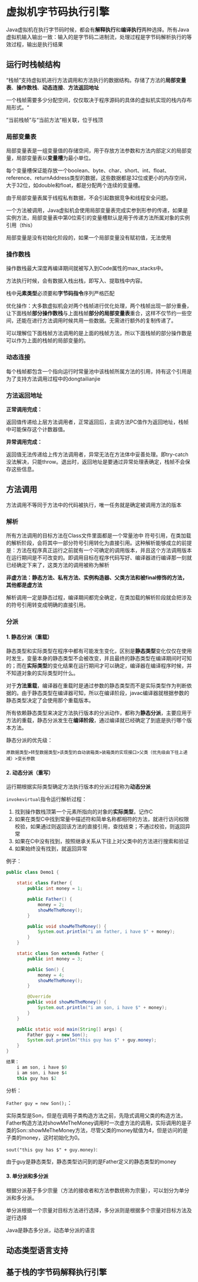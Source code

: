 # 虚拟机字节码执行引擎

Java虚拟机在执行字节码时候，都会有**解释执行**和**编译执行**两种选择。所有Java虚拟机输入输出一致：输入的是字节码二进制流，处理过程是字节码解析执行的等效过程，输出是执行结果

## 运行时栈帧结构 

“栈帧”支持虚拟机进行方法调用和方法执行的数据结构。存储了方法的**局部变量表**、**操作数栈**、**动态连接**、**方法返回地址**

一个栈帧需要多少分配空间，仅仅取决于程序源码的具体的虚拟机实现的栈内存布局形式。“

”当前栈帧”与“当前方法”相关联，位于栈顶

### 局部变量表

局部变量表是一组变量值的存储空间，用于存放方法参数和方法内部定义的局部变量，局部变量表以**变量槽**为最小单位。

每个变量槽保证能存放一个boolean、byte、char、short、int、float、reference、returnAddress类型的数据，这些数据都是32位或更小的内存空间，大于32位，如double和float，都是分配两个连续的变量槽。

由于局部变量表属于线程私有数据，不会引起数据竞争和线程安全问题。

一个方法被调用，Java虚拟机会使用局部变量表完成实参到形参的传递，如果是实例方法，局部变量表中第0位索引的变量槽默认是用于传递方法所属对象的实例引用（this）

局部变量是没有初始化阶段的，如果一个局部变量没有赋初值，无法使用

### 操作数栈

操作数栈最大深度再编译期间就被写入到Code属性的max_stacks中。

方法执行时候，会有数据入栈出栈，即写入、提取栈中内容。

栈中**元素类型**必须要和**字节码指令**序列严格匹配

优化操作：大多数虚拟机会对两个栈帧进行优化处理，两个栈帧出现一部分重叠，让下面栈帧**部分操作数栈**与上面栈帧**部分的局部变量表**重合，这样不仅节约一些空间，还能在进行方法调用时候共用一些数据。无需进行额外的复制传递了。

可以理解位下面栈帧方法调用的是上面的栈帧方法，所以下面栈帧的部分操作数是可以作为上面的栈帧的局部变量的。

### 动态连接

每个栈帧都包含一个指向运行时常量池中该栈帧所属方法的引用，持有这个引用是为了支持方法调用过程中的dongtailianjie

### 方法返回地址

**正常调用完成：**

返回值传递给上层方法调用者，正常返回后，主调方法PC值作为返回地址，栈帧中可能保存这个计数器值。

**异常调用完成：**

返回值无法传递给上传方法调用者，异常无法在方法体中妥善处理。即try-catch没法解决，只能throw。退出时，返回地址是要通过异常处理表确定，栈帧不会保存这些信息。



## 方法调用

方法调用不等同于方法中的代码被执行，唯一任务就是确定被调用方法的版本

### 解析

所有方法调用的目标方法在Class文件里面都是一个常量池中 符号引用，在类加载的解析阶段，会将其中一部分符号引用转化为直接引用。这种解析能够成立的前提是：方法在程序真正运行之前就有一个可确定的调用版本，并且这个方法调用版本在运行期间是不可改变的。即调用目标在程序代码写好、编译器进行编译那一刻就已经确定下来了，这类方法的调用被称为解析

**非虚方法：**静态方法、私有方法、实例构造器、父类方法和被final修饰的方法，其他都是**虚方法**

解析调用一定是静态过程，编译期间都完全确定，在类加载的解析阶段就会把涉及的符号引用转变成明确的直接引用。



### 分派

#### 1. 静态分派（重载）

静态类型和实际类型在程序中都有可能发生变化，区别是**静态类型**变化仅仅在使用时发生，变量本身的静态类型不会被改变，并且最终的静态类型在编译期间时可知的；而在**实际类型**的变化结果在运行期间才可以确定，编译器在编译程序时候，并不知道对象的实际类型时什么。

对于**方法重载**，编译器在重载时是通过参数的静态类型而不是实际类型作为判断依据的。由于静态类型在编译器可知，所以在编译阶段，javac编译器就根据参数的静态类型决定了会使用那个重载版本。

所有依赖静态类型来决定方法执行版本的分派动作，都称为**静态分派**，主要应用于方法的重载，静态分派发生在**编译阶段**，通过编译就已经确定了到底是执行哪个版本方法。

静态分派的优先级：

`原数据类型>转型数据类型>该类型的自动装箱类>装箱类的实现接口>父类（优先级由下往上递减）>变长参数`

#### 2. 动态分派（重写）

运行期根据实际类型确定方法执行版本的分派过程称为**动态分派**

`invokevirtual`指令运行解析过程：

1. 找到操作数栈顶第一个元素所指向的对象的**实际类型**，记作C
2. 如果在类型C中找到常量中描述符和简单名称都相符的方法，就进行访问权限校验，如果通过则返回该方法的直接引用，查找结束；不通过校验，则返回异常
3. 如果在C中没有找到，按照继承关系从下往上对父类中的方法进行搜索和验证
4. 如果始终没有找到，就返回异常



例子：

```java
public class Demo1 {

    static class Father {
        public int money = 1;

        public Father() {
            money = 2;
            showMeTheMoney();
        }

        public void showMeTheMoney() {
            System.out.println("i am father, i have $" + money);
        }
    }

    static class Son extends Father {
        public int money = 3;

        public Son() {
            money = 4;
            showMeTheMoney();
        }

        @Override
        public void showMeTheMoney() {
            System.out.println("i am son, i have $" + money);
        }
    }

    public static void main(String[] args) {
        Father guy = new Son();
        System.out.println("this guy has $" + guy.money);
    }
}

结果：
    i am son, i have $0
	i am son, i have $4
	this guy has $2	
```

分析：

`Father guy = new Son();`：

实际类型是Son，但是在调用子类构造方法之前，先隐式调用父类的构造方法，Father构造方法对showMeTheMoney调用时一次虚方法的调用，实际调用的是子类的Son::showMeTheMoney方法，尽管父类的money赋值为4，但是访问的是子类的money，这时初始化为0。

`sout("this guy has $" + guy.money)`:

由于guy是静态类型，静态类型访问到的是Father定义的静态类型的money

#### 3. 单分派和多分派

根据分派基于多少宗量（方法的接收者和方法参数统称为宗量），可以划分为单分派和多分派。

单分派根据一个宗量对目标方法进行选择，多分派则是根据多个宗量对目标方法及逆行选择

Java是静态多分派，动态单分派的语言



## 动态类型语言支持

## 基于栈的字节码解释执行引擎

